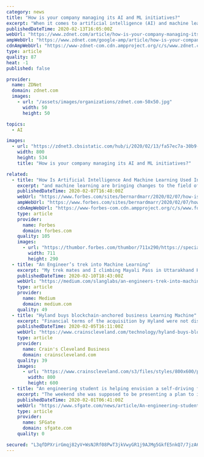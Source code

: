 ```yaml
---
category: news
title: "How is your company managing its AI and ML initiatives?"
excerpt: "When it comes to artificial intelligence (AI) and machine learning (ML) projects, the biggest challenge for CXOs isn't necessarily deployment, but rather, managing these initiatives. For example, what do you anticipate your AI/ML budget will look like? What business areas are you applying AI/ML in? How knowledgeable is your upper management ..."
publishedDateTime: 2020-02-13T16:05:00Z
webUrl: "https://www.zdnet.com/article/how-is-your-company-managing-its-ai-and-ml-initiatives/"
ampWebUrl: "https://www.zdnet.com/google-amp/article/how-is-your-company-managing-its-ai-and-ml-initiatives/"
cdnAmpWebUrl: "https://www-zdnet-com.cdn.ampproject.org/c/s/www.zdnet.com/google-amp/article/how-is-your-company-managing-its-ai-and-ml-initiatives/"
type: article
quality: 87
heat: -1
published: false

provider:
  name: ZDNet
  domain: zdnet.com
  images:
    - url: "/assets/images/organizations/zdnet.com-50x50.jpg"
      width: 50
      height: 50

topics:
  - AI

images:
  - url: "https://zdnet3.cbsistatic.com/hub/i/2020/02/13/fa57ec7a-30b9-4d0b-8986-c3019b3c20db/ai-ml-2.jpg"
    width: 800
    height: 534
    title: "How is your company managing its AI and ML initiatives?"

related:
  - title: "How Is Artificial Intelligence And Machine Learning Used In Engineering?"
    excerpt: "and machine learning are bringing changes to the field of engineering and the responsibilities of engineers just like they have in other industries. Many of these changes improve efficiency and effectiveness."
    publishedDateTime: 2020-02-07T16:48:00Z
    webUrl: "https://www.forbes.com/sites/bernardmarr/2020/02/07/how-is-artificial-intelligence-and-machine-learning-used-in-engineering/"
    ampWebUrl: "https://www.forbes.com/sites/bernardmarr/2020/02/07/how-is-artificial-intelligence-and-machine-learning-used-in-engineering/amp/"
    cdnAmpWebUrl: "https://www-forbes-com.cdn.ampproject.org/c/s/www.forbes.com/sites/bernardmarr/2020/02/07/how-is-artificial-intelligence-and-machine-learning-used-in-engineering/amp/"
    type: article
    provider:
      name: Forbes
      domain: forbes.com
    quality: 105
    images:
      - url: "https://thumbor.forbes.com/thumbor/711x290/https://specials-images.forbesimg.com/imageserve/5e3cf820f133f400076be0f6/960x0.jpg?fit=scale"
        width: 711
        height: 290
  - title: "An Engineer’s trek into Machine Learning"
    excerpt: "My trek mates and I climbing Mayali Pass in Uttarakhand Himalaya, India You are a Software Engineer. You notice Artificial Intelligence, Machine Learning, Deep Learning, Data Science buzzwords all around. You wonder what these phrases mean, whether all this is for real and useful or is yet another hype and passing fad. You want to figure out ..."
    publishedDateTime: 2020-02-10T18:43:00Z
    webUrl: "https://medium.com/slanglabs/an-engineers-trek-into-machine-learning-658bcae3e109"
    type: article
    provider:
      name: Medium
      domain: medium.com
    quality: 49
  - title: "Hyland buys blockchain-anchored business Learning Machine"
    excerpt: "Financial terms of the acquisition by Hyland were not disclosed ... More than 900 such institutions already use Hyland's content services platform. Chris Jagers, CEO of Learning Machine, said in a statement that the deal \"creates significant value for Learning Machine customers who will gain the full benefit of Hyland's notable support ..."
    publishedDateTime: 2020-02-05T16:11:00Z
    webUrl: "https://www.crainscleveland.com/technology/hyland-buys-blockchain-anchored-business-learning-machine"
    type: article
    provider:
      name: Crain's Cleveland Business
      domain: crainscleveland.com
    quality: 39
    images:
      - url: "https://www.crainscleveland.com/s3/files/styles/800x600/public/Hyland_Software_Logo_i.jpg"
        width: 800
        height: 600
  - title: "An engineering student is helping envision a self-driving future for people with disabilities"
    excerpt: "The weekend she was supposed to be presenting a plan to improve transit service for people with disabilities using self-driving shuttles, Jen Schlegel was confronting her own problems getting around."
    publishedDateTime: 2020-02-01T06:41:00Z
    webUrl: "https://www.sfgate.com/news/article/An-engineering-student-is-helping-envision-a-15021017.php"
    type: article
    provider:
      name: SFGate
      domain: sfgate.com
    quality: 0

secured: "L3qfDPXrirGmqj82yV+WsNJRf08PwT3jkVwyGR1j9AJMg5GkfE5nkQ7/7jzA6wlhdPeQJHEdFjzQ4aAhuBzuFM3QH/o/7JdMsOvB1kY5rK1zpr6bOYR4hs0PoU714FdInCFNeakX+LHbJkJAzYDCK9i99EDV55yzbezWb58EHHUR65+f6Sdnzpo86OQMdd0oRJ5dRXwgweCuJhk/32KrUjY42A9YsLVgkP1FfdmcH1NdAntfTQdowKB/wBG29hZzR3RQRVQjVrPkLnSO0m+8nN7Qf71tOhUPks5gfnh2ZbflPB+9+ofK+KnYIVTDeTSa;wEirTA5niFhf0bemGWnD+w=="
---
```


